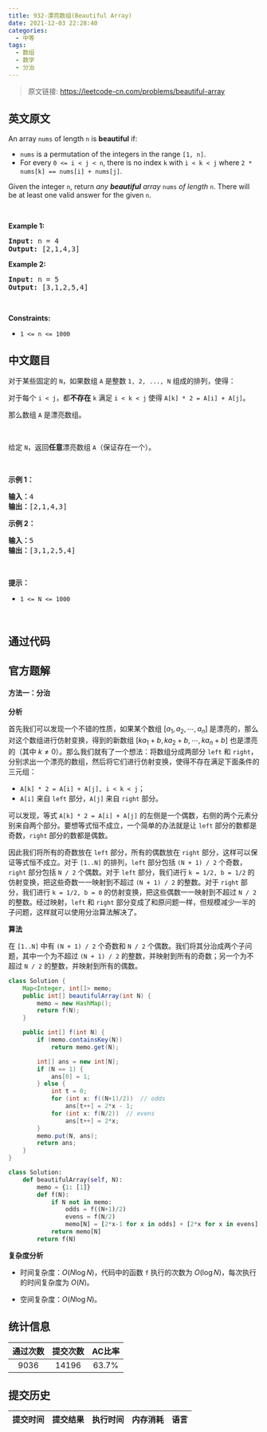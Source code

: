 ```yaml
---
title: 932-漂亮数组(Beautiful Array)
date: 2021-12-03 22:28:40
categories:
  - 中等
tags:
  - 数组
  - 数学
  - 分治
---
```


> 原文链接: https://leetcode-cn.com/problems/beautiful-array


## 英文原文
<div><p>An array <code>nums</code> of length <code>n</code> is <strong>beautiful</strong> if:</p>

<ul>
	<li><code>nums</code> is a permutation of the integers in the range <code>[1, n]</code>.</li>
	<li>For every <code>0 &lt;= i &lt; j &lt; n</code>, there is no index <code>k</code> with <code>i &lt; k &lt; j</code> where <code>2 * nums[k] == nums[i] + nums[j]</code>.</li>
</ul>

<p>Given the integer <code>n</code>, return <em>any <strong>beautiful</strong> array </em><code>nums</code><em> of length </em><code>n</code>. There will be at least one valid answer for the given <code>n</code>.</p>

<p>&nbsp;</p>
<p><strong>Example 1:</strong></p>
<pre><strong>Input:</strong> n = 4
<strong>Output:</strong> [2,1,4,3]
</pre><p><strong>Example 2:</strong></p>
<pre><strong>Input:</strong> n = 5
<strong>Output:</strong> [3,1,2,5,4]
</pre>
<p>&nbsp;</p>
<p><strong>Constraints:</strong></p>

<ul>
	<li><code>1 &lt;= n &lt;= 1000</code></li>
</ul>
</div>

## 中文题目
<div><p>对于某些固定的&nbsp;<code>N</code>，如果数组&nbsp;<code>A</code>&nbsp;是整数&nbsp;<code>1, 2, ..., N</code>&nbsp;组成的排列，使得：</p>

<p>对于每个&nbsp;<code>i &lt; j</code>，都<strong>不存在</strong>&nbsp;<code>k</code> 满足&nbsp;<code>i &lt; k &lt; j</code>&nbsp;使得&nbsp;<code>A[k] * 2 = A[i] + A[j]</code>。</p>

<p>那么数组 <code>A</code>&nbsp;是漂亮数组。</p>

<p>&nbsp;</p>

<p>给定&nbsp;<code>N</code>，返回<strong>任意</strong>漂亮数组&nbsp;<code>A</code>（保证存在一个）。</p>

<p>&nbsp;</p>

<p><strong>示例 1：</strong></p>

<pre><strong>输入：</strong>4
<strong>输出：</strong>[2,1,4,3]
</pre>

<p><strong>示例 2：</strong></p>

<pre><strong>输入：</strong>5
<strong>输出：</strong>[3,1,2,5,4]</pre>

<p>&nbsp;</p>

<p><strong>提示：</strong></p>

<ul>
	<li><code>1 &lt;= N &lt;= 1000</code></li>
</ul>

<p>&nbsp;</p>
</div>

## 通过代码
<RecoDemo>
</RecoDemo>


## 官方题解
#### 方法一：分治

**分析**

首先我们可以发现一个不错的性质，如果某个数组 $[a_1, a_2, \cdots, a_n]$ 是漂亮的，那么对这个数组进行仿射变换，得到的新数组 $[ka_1+b, ka_2+b, \cdots, ka_n+b]$ 也是漂亮的（其中 $k \neq 0$）。那么我们就有了一个想法：将数组分成两部分 `left` 和 `right`，分别求出一个漂亮的数组，然后将它们进行仿射变换，使得不存在满足下面条件的三元组：

* `A[k] * 2 = A[i] + A[j], i < k < j`；
* `A[i]` 来自 `left` 部分，`A[j]` 来自 `right` 部分。

可以发现，等式 `A[k] * 2 = A[i] + A[j]` 的左侧是一个偶数，右侧的两个元素分别来自两个部分。要想等式恒不成立，一个简单的办法就是让 `left` 部分的数都是奇数，`right` 部分的数都是偶数。

因此我们将所有的奇数放在 `left` 部分，所有的偶数放在 `right` 部分，这样可以保证等式恒不成立。对于 `[1..N]` 的排列，`left` 部分包括 `(N + 1) / 2` 个奇数，`right` 部分包括 `N / 2` 个偶数。对于 `left` 部分，我们进行 `k = 1/2, b = 1/2` 的仿射变换，把这些奇数一一映射到不超过 `(N + 1) / 2` 的整数。对于 `right` 部分，我们进行 `k = 1/2, b = 0` 的仿射变换，把这些偶数一一映射到不超过 `N / 2` 的整数。经过映射，`left` 和 `right` 部分变成了和原问题一样，但规模减少一半的子问题，这样就可以使用分治算法解决了。

**算法**

在 `[1..N]` 中有 `(N + 1) / 2` 个奇数和 `N / 2` 个偶数。我们将其分治成两个子问题，其中一个为不超过 `(N + 1) / 2` 的整数，并映射到所有的奇数；另一个为不超过 `N / 2` 的整数，并映射到所有的偶数。

```Java [sol1]
class Solution {
    Map<Integer, int[]> memo;
    public int[] beautifulArray(int N) {
        memo = new HashMap();
        return f(N);
    }

    public int[] f(int N) {
        if (memo.containsKey(N))
            return memo.get(N);

        int[] ans = new int[N];
        if (N == 1) {
            ans[0] = 1;
        } else {
            int t = 0;
            for (int x: f((N+1)/2))  // odds
                ans[t++] = 2*x - 1;
            for (int x: f(N/2))  // evens
                ans[t++] = 2*x;
        }
        memo.put(N, ans);
        return ans;
    }
}
```

```Python [sol1]
class Solution:
    def beautifulArray(self, N):
        memo = {1: [1]}
        def f(N):
            if N not in memo:
                odds = f((N+1)/2)
                evens = f(N/2)
                memo[N] = [2*x-1 for x in odds] + [2*x for x in evens]
            return memo[N]
        return f(N)
```

**复杂度分析**

* 时间复杂度：$O(N \log N)$，代码中的函数 `f` 执行的次数为 $O(\log N)$，每次执行的时间复杂度为 $O(N)$。

* 空间复杂度：$O(N \log N)$。

## 统计信息
| 通过次数 | 提交次数 | AC比率 |
| :------: | :------: | :------: |
|    9036    |    14196    |   63.7%   |

## 提交历史
| 提交时间 | 提交结果 | 执行时间 |  内存消耗  | 语言 |
| :------: | :------: | :------: | :--------: | :--------: |
